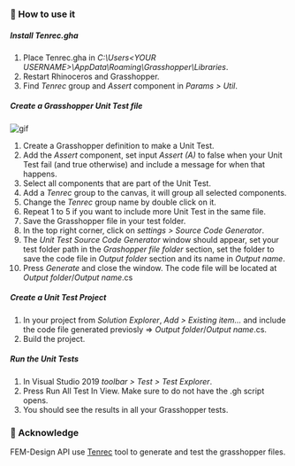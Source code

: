### 📖 How to use it

##### Install Tenrec.gha

1. Place Tenrec.gha in _C:\Users\<YOUR USERNAME>\AppData\Roaming\Grasshopper\Libraries_.
2. Restart Rhinoceros and Grasshopper.
3. Find _Tenrec_ group and _Assert_ component in _Params > Util_.

##### Create a Grasshopper Unit Test file

![gif](generate_test.gif)

1. Create a Grasshopper definition to make a Unit Test.
2. Add the _Assert_ component, set input _Assert (A)_ to false when your Unit Test fail (and true otherwise) and include a message for when that happens.
3. Select all components that are part of the Unit Test.
4. Add a _Tenrec_ group to the canvas, it will group all selected components.
5. Change the _Tenrec_ group name by double click on it.
6. Repeat 1 to 5 if you want to include more Unit Test in the same file.
7. Save the Grasshopper file in your test folder.
8. In the top right corner, click on _settings > Source Code Generator_.
9. The _Unit Test Source Code Generator_ window should appear, set your test folder path in the _Grashopper file folder_ section, set the folder to save the code file in _Output folder_ section and its name in _Output name_.
10. Press _Generate_ and close the window. The code file will be located at _Output folder_/_Output name_.cs

##### Create a Unit Test Project

1. In your project from _Solution Explorer_, _Add > Existing item..._ and include the code file generated previosly => _Output folder_/_Output name_.cs.
7. Build the project.

##### Run the Unit Tests

1. In Visual Studio 2019 _toolbar > Test > Test Explorer_. 
2. Press Run All Test In View. Make sure to do not have the .gh script opens.
3. You should see the results in all your Grasshopper tests.


### 🌈 Acknowledge

FEM-Design API use [Tenrec](https://github.com/DanielAbalde/Tenrec/tree/master) tool to generate and test the grasshopper files.

